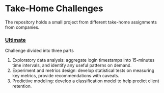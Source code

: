 # Take-Home Challenges

The repository holds a small project from different take-home assignments from companies.

### [Ultimate]()

Challenge divided into three parts
 1. Exploratory data analysis: aggregate login timestamps into 15-minutes time intervals, and identify any useful patterns on demand.
 2. Experiment and metrics design: develop statistical tests on measuring key metrics, provide recommendations with caveats.
 3. Predictive modeling: develop a classification model to help predict client retention.
